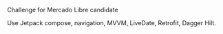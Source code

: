 Challenge for Mercado Libre candidate

Use Jetpack compose, navigation, MVVM, LiveDate, Retrofit, Dagger Hilt.
